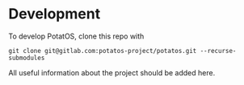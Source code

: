# Development
To develop PotatOS, clone this repo with

```
git clone git@gitlab.com:potatos-project/potatos.git --recurse-submodules
```

All useful information about the project should be added here.
